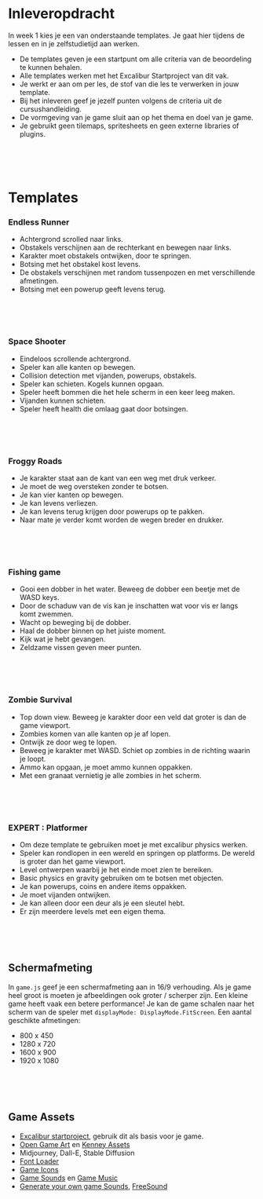 # Inleveropdracht

In week 1 kies je een van onderstaande templates. Je gaat hier tijdens de lessen en in je zelfstudietijd aan werken. 

- De templates geven je een startpunt om alle criteria van de beoordeling te kunnen behalen.
- Alle templates werken met het Excalibur Startproject van dit vak.
- Je werkt er aan om per les, de stof van die les te verwerken in jouw template.
- Bij het inleveren geef je jezelf punten volgens de criteria uit de cursushandleiding.
- De vormgeving van je game sluit aan op het thema en doel van je game.
- Je gebruikt geen tilemaps, spritesheets en geen externe libraries of plugins.

<br>
<br>
<br>

# Templates


### Endless Runner

- Achtergrond scrolled naar links.
- Obstakels verschijnen aan de rechterkant en bewegen naar links.
- Karakter moet obstakels ontwijken, door te springen.
- Botsing met het obstakel kost levens.
- De obstakels verschijnen met random tussenpozen en met verschillende afmetingen.
- Botsing met een powerup geeft levens terug.

<br>
<br>
<br>

### Space Shooter
- Eindeloos scrollende achtergrond.
- Speler kan alle kanten op bewegen.
- Collision detection met vijanden, powerups, obstakels.
- Speler kan schieten. Kogels kunnen opgaan.
- Speler heeft bommen die het hele scherm in een keer leeg maken.
- Vijanden kunnen schieten.
- Speler heeft health die omlaag gaat door botsingen.

<br>
<br>
<br>

### Froggy Roads
- Je karakter staat aan de kant van een weg met druk verkeer.
- Je moet de weg oversteken zonder te botsen.
- Je kan vier kanten op bewegen.
- Je kan levens verliezen.
- Je kan levens terug krijgen door powerups op te pakken.
- Naar mate je verder komt worden de wegen breder en drukker.

<br>
<br>
<br>

### Fishing game
- Gooi een dobber in het water. Beweeg de dobber een beetje met de WASD keys.
- Door de schaduw van de vis kan je inschatten wat voor vis er langs komt zwemmen.
- Wacht op beweging bij de dobber.
- Haal de dobber binnen op het juiste moment.
- Kijk wat je hebt gevangen. 
- Zeldzame vissen geven meer punten.

<br>
<br>
<br>

### Zombie Survival
- Top down view. Beweeg je karakter door een veld dat groter is dan de game viewport.
- Zombies komen van alle kanten op je af lopen.
- Ontwijk ze door weg te lopen. 
- Beweeg je karakter met WASD. Schiet op zombies in de richting waarin je loopt.
- Ammo kan opgaan, je moet ammo kunnen oppakken.
- Met een granaat vernietig je alle zombies in het scherm.
    

<br>
<br>
<br>

### EXPERT : Platformer
- Om deze template te gebruiken moet je met excalibur physics werken.
- Speler kan rondlopen in een wereld en springen op platforms. De wereld is groter dan het game viewport.
- Level ontwerpen waarbij je het einde moet zien te bereiken.
- Basic physics en gravity gebruiken om te botsen met objecten.
- Je kan powerups, coins en andere items oppakken.
- Je moet vijanden ontwijken.
- Je kan alleen door een deur als je een sleutel hebt.
- Er zijn meerdere levels met een eigen thema.


<br>
<br>
<br>

## Schermafmeting

In `game.js` geef je een schermafmeting aan in 16/9 verhouding. Als je game heel groot is moeten je afbeeldingen ook groter / scherper zijn. Een kleine game heeft vaak een betere performance! Je kan de game schalen naar het scherm van de speler met `displayMode: DisplayMode.FitScreen`. Een aantal geschikte afmetingen:

- 800 x 450
- 1280 x 720
- 1600 x 900
- 1920 x 1080

<br>
<br>
<br>

## Game Assets

- [Excalibur startproject](https://github.com/HR-CMGT/prg4-startproject-2025), gebruik dit als basis voor je game.
- [Open Game Art](https://opengameart.org) en [Kenney Assets](https://www.kenney.nl/assets)
- Midjourney, Dall-E, Stable Diffusion
- [Font Loader](https://fontfaceobserver.com)
- [Game Icons](https://game-icons.net)
- [Game Sounds](https://www.zapsplat.com) en [Game Music](https://www.bensound.com)
- [Generate your own game Sounds](https://sfxr.me), [FreeSound](https://freesound.org)